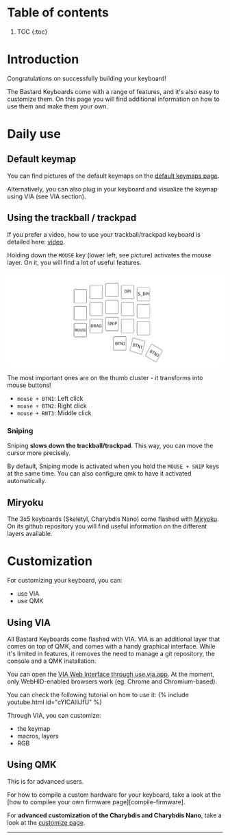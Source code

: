 # Table of contents

1. TOC
{:toc}

# Introduction

Congratulations on successfully building your keyboard!

The Bastard Keyboards come with a range of features, and it's also easy to customize them. On this page you will find additional information on how to use them and make them your own.

# Daily use

## Default keymap

You can find pictures of the default keymaps on the [default keymaps page][keymaps].

Alternatively, you can also plug in your keyboard and visualize the keymap using VIA (see VIA section).

## Using the trackball / trackpad

If you prefer a video, how to use your trackball/trackpad keyboard is detailed here: [video](https://www.youtube.com/watch?v=XjFAvW-78bE).

Holding down the `MOUSE` key (lower left, see picture) activates the mouse layer.
On it, you will find a lot of useful features.

![](../assets/pics/guides/generic/5.jpg)

The most important ones are on the thumb cluster - it transforms into mouse buttons!

- `mouse + BTN1`: Left click
- `mouse + BTN2`: Right click
- `mouse + BNT3`: Middle click

### Sniping 

Sniping **slows down the trackball/trackpad**. This way, you can move the cursor more precisely.

By default, Sniping mode is activated when you hold the `MOUSE + SNIP` keys at the same time.
You can also configure qmk to have it activated automatically.

## Miryoku

The 3x5 keyboards (Skeletyl, Charybdis Nano) come flashed with [Miryoku](https://github.com/manna-harbour/miryoku). On its github repository you will find useful information on the different layers available.


# Customization

For customizing your keyboard, you can:

- use VIA
- use QMK

## Using VIA

All Bastard Keyboards come flashed with VIA. VIA is an additional layer that comes on top of QMK, and comes with a handy graphical interface. While it's limited in features, it removes the need to manage a git repository, the console and a QMK installation.

You can open the [VIA Web Interface through use.via.app](https://usevia.app/). At the moment, only WebHID-enabled browsers work (eg. Chrome and Chromium-based).

You can check the following tutorial on how to use it:
{% include youtube.html id="cYICAlliJfU" %}

Through VIA, you can customize:
- the keymap
- macros, layers
- RGB

## Using QMK

This is for advanced users. 

For how to compile a custom hardware for your keyboard, take a look at the [how to compilee your own firmware page][compile-firmware].

For **advanced customization of the Charybdis and Charybdis Nano**, take a look at the [customize page][customize-chary].

---

[customize-chary]: {{site.baseurl}}/fw/charybdis-features.html
[keymaps]: {{site.baseurl}}/fw/default-keymaps.html
[flashing]: {{site.baseurl}}/fw/flashing.html